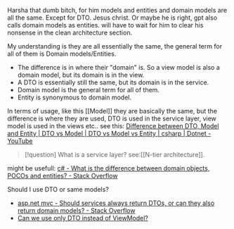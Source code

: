 Harsha that dumb bitch, for him models and entities and domain models are all the same. Except for DTO. Jesus christ. Or maybe he is right, gpt also calls domain models as entities.
will have to wait for him to clear his nonsense in the clean architecture section.

My understanding is they are all essentially the same, the general term for all of them is Domain models/Entities. 
- The difference is in where their "domain" is. So a view model is also a domain model, but its domain is in the view. 
- A DTO is essentially still the same, but its domain is in the service.
- Domain model is the general term for all of them.
- Entity is synonymous to domain model.


In terms of usage, like this [[Model]] they are basically the same, but the difference is where they are used, DTO is used in the service layer, view model is used in the views etc..  see this: [Difference between DTO, Model and Entity | DTO vs Model | DTO vs Model vs Entity | csharp | Dotnet - YouTube](https://www.youtube.com/watch?v=MKowHmVWqAc)
>[!question] What is a service layer?
 see:[[N-tier architecture]].


might be usefull:
[c# - What is the difference between domain objects, POCOs and entities? - Stack Overflow](https://stackoverflow.com/questions/6154311/what-is-the-difference-between-domain-objects-pocos-and-entities)

Should I use DTO or same models?
- [asp.net mvc - Should services always return DTOs, or can they also return domain models? - Stack Overflow](https://stackoverflow.com/questions/21554977/should-services-always-return-dtos-or-can-they-also-return-domain-models)
- [Can we use only DTO instead of ViewModel?](https://stackoverflow.com/questions/50576894/can-we-use-only-dto-instead-of-viewmodel)


